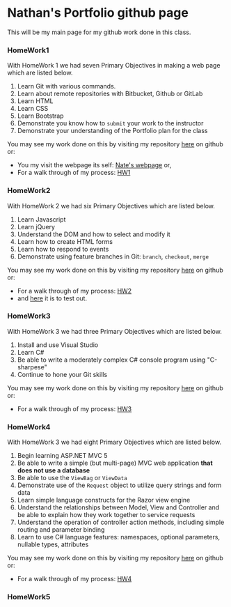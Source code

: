 
# Nathan's Portfolio github page

This will be my main page for my github work done in this class.

### HomeWork1

With HomeWork 1 we had seven Primary Objectives in making a web page which are listed below.

1. Learn Git with various commands.
2. Learn about remote repositories with 
Bitbucket, Github or GitLab
3. Learn HTML
5. Learn CSS
6. Learn Bootstrap
7. Demonstrate you know how to `submit` 
your work to the instructor
8. Demonstrate your understanding of the
 Portfolio plan for the class
 
 
You may see my work done on this by visiting my repository [here](https://github.com/nastark519/HW460) on github or:
+ You my visit the webpage its self: [Nate's webpage](https://nastark519.github.io/HW460/index.html) or,
+ For a walk through of my process: [HW1](/homeW1.md)


### HomeWork2

With HomeWork 2 we had six Primary Objectives which are listed below.

1. Learn Javascript
2. Learn jQuery
3. Understand the DOM and how to select and modify it
4. Learn how to create HTML forms
5. Learn how to respond to events
6. Demonstrate using feature branches in Git: `branch`, `checkout`, `merge`


You may see my work done on this by visiting my repository [here](https://github.com/nastark519/nastark519.github.io/tree/master/HW2) on github or:
+ For a walk through of my process: [HW2](/homeW2.md)
+ and [here](https://nastark519.github.io/HW2/) it is to test out.


### HomeWork3

With HomeWork 3 we had three Primary Objectives which are listed below.

1. Install and use Visual Studio
2. Learn C#
3. Be able to write a moderately complex C# console program using "C-sharpese"
4. Continue to hone your Git skills


You may see my work done on this by visiting my repository [here](https://github.com/nastark519/nastark519.github.io/tree/master/HW3/homeWork3/homeWork3) on github or:
+ For a walk through of my process: [HW3](/homeW3.md)


### HomeWork4

With HomeWork 3 we had eight Primary Objectives which are listed below.

1. Begin learning ASP.NET MVC 5
2. Be able to write a simple (but multi-page) MVC web application __that does not use a database__
3. Be able to use the `ViewBag` or `ViewData`
4. Demonstrate use of the `Request` object to utilize query strings and form data
5. Learn simple language constructs for the Razor view engine
6. Understand the relationships between Model, View and Controller and be able to explain how they work together to service requests
7. Understand the operation of controller action methods, including simple routing and parameter binding
8. Learn to use C# language features: namespaces, optional parameters, nullable types, attributes


You may see my work done on this by visiting my repository [here](https://github.com/nastark519/nastark519.github.io/tree/master/HW4/HW4) on github or:
+ For a walk through of my process: [HW4](/homeW4.md)


### HomeWork5

